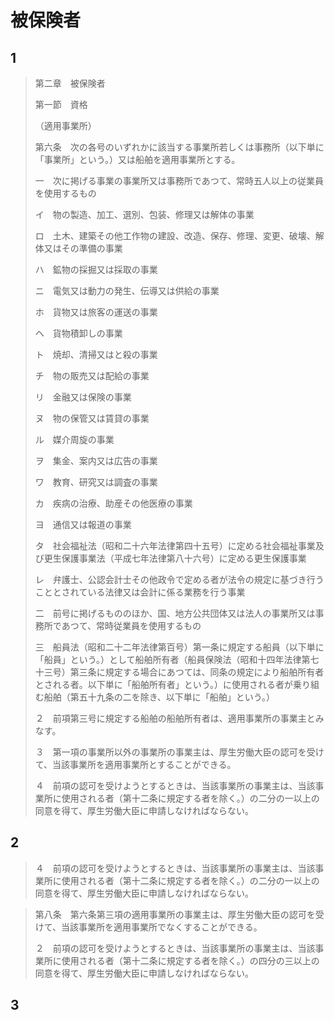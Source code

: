 # 被保険者
## 1
> 第二章　被保険者<p>
第一節　資格<p>
（適用事業所）<p>
第六条　次の各号のいずれかに該当する事業所若しくは事務所（以下単に「事業所」という。）又は船舶を適用事業所とする。<p>
一　次に掲げる事業の事業所又は事務所であつて、常時五人以上の従業員を使用するもの<p>
イ　物の製造、加工、選別、包装、修理又は解体の事業<p>
ロ　土木、建築その他工作物の建設、改造、保存、修理、変更、破壊、解体又はその準備の事業<p>
ハ　鉱物の採掘又は採取の事業<p>
ニ　電気又は動力の発生、伝導又は供給の事業<p>
ホ　貨物又は旅客の運送の事業<p>
ヘ　貨物積卸しの事業<p>
ト　焼却、清掃又はと殺の事業<p>
チ　物の販売又は配給の事業<p>
リ　金融又は保険の事業<p>
ヌ　物の保管又は賃貸の事業<p>
ル　媒介周旋の事業<p>
ヲ　集金、案内又は広告の事業<p>
ワ　教育、研究又は調査の事業<p>
カ　疾病の治療、助産その他医療の事業<p>
ヨ　通信又は報道の事業<p>
タ　社会福祉法（昭和二十六年法律第四十五号）に定める社会福祉事業及び更生保護事業法（平成七年法律第八十六号）に定める更生保護事業<p>
レ　弁護士、公認会計士その他政令で定める者が法令の規定に基づき行うこととされている法律又は会計に係る業務を行う事業<p>
二　前号に掲げるもののほか、国、地方公共団体又は法人の事業所又は事務所であつて、常時従業員を使用するもの<p>
三　船員法（昭和二十二年法律第百号）第一条に規定する船員（以下単に「船員」という。）として船舶所有者（船員保険法（昭和十四年法律第七十三号）第三条に規定する場合にあつては、同条の規定により船舶所有者とされる者。以下単に「船舶所有者」という。）に使用される者が乗り組む船舶（第五十九条の二を除き、以下単に「船舶」という。）<p>
２　前項第三号に規定する船舶の船舶所有者は、適用事業所の事業主とみなす。<p>
３　第一項の事業所以外の事業所の事業主は、厚生労働大臣の認可を受けて、当該事業所を適用事業所とすることができる。<p>
４　前項の認可を受けようとするときは、当該事業所の事業主は、当該事業所に使用される者（第十二条に規定する者を除く。）の二分の一以上の同意を得て、厚生労働大臣に申請しなければならない。<p>

## 2
> ４　前項の認可を受けようとするときは、当該事業所の事業主は、当該事業所に使用される者（第十二条に規定する者を除く。）の二分の一以上の同意を得て、厚生労働大臣に申請しなければならない。

> 第八条　第六条第三項の適用事業所の事業主は、厚生労働大臣の認可を受けて、当該事業所を適用事業所でなくすることができる。<p>
２　前項の認可を受けようとするときは、当該事業所の事業主は、当該事業所に使用される者（第十二条に規定する者を除く。）の四分の三以上の同意を得て、厚生労働大臣に申請しなければならない。<p>

## 3

